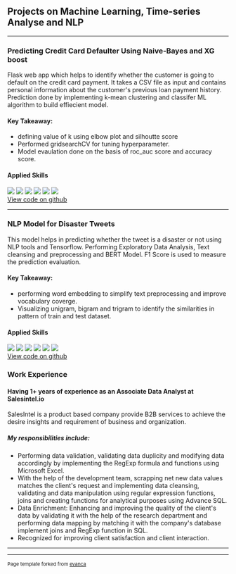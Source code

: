 ## Projects on Machine Learning, Time-series Analyse and NLP

---

### Predicting Credit Card Defaulter Using Naive-Bayes and XG boost

Flask web app which helps to identify whether the customer is going to default on the credit card payment. It takes a CSV file as input and contains personal information about the customer's previous loan payment history. Prediction done by implementing k-mean clustering and classifer ML algorithm to build effiecient model.
#### Key Takeaway:
* defining value of k using elbow plot and silhoutte score
* Performed gridsearchCV for tuning hyperparameter.
* Model evaulation done on the basis of roc_auc score and accuracy score.
#### Applied Skills
[![](https://img.shields.io/badge/Python-white?logo=Python)](#) [![](https://img.shields.io/badge/Jupyter-white?logo=Jupyter)](#) [![](https://img.shields.io/badge/Flask-white?logo=flask)](#) [![](https://img.shields.io/badge/Pandas-white?logo=Pandas)](#) [![](https://img.shields.io/badge/Numpy-white?logo=Numpy)](#) [![](https://img.shields.io/badge/matplotlib-seaborn-white)](#)    
[View code on github](https://github.com/harsiddh-11/creditcarddefaultermodel)


---


### NLP Model for Disaster Tweets

This model helps in predicting whether the tweet is a disaster or not using NLP tools and Tensorflow. Performing Exploratory Data Analysis,
Text cleansing and preprocessing and BERT Model. F1 Score is used to measure the prediction evaluation.
#### Key Takeaway:
* performing word embedding to simplify text preprocessing and improve vocabulary coverge.
* Visualizing unigram, bigram and trigram to identify the similarities in pattern of train and test dataset.
#### Applied Skills
[![](https://img.shields.io/badge/Python-white?logo=Python)](#) [![](https://img.shields.io/badge/Jupyter-white?logo=Jupyter)](#) [![](https://img.shields.io/badge/NLP-white?logo=NLP)](#) [![](https://img.shields.io/badge/Tensorflow-white?logo=Tensorflow)](#) [![](https://img.shields.io/badge/seaborn-white?logo=seaborn)](#) [![](https://img.shields.io/badge/matplotlib-seaborn-white)](#)    
[View code on github](https://github.com/harsiddh-11/Fake_News_Detector)



### Work Experience

#### Having 1+ years of experience as an Associate Data Analyst at Salesintel.io
SalesIntel is a product based company provide B2B services to achieve the desire insights and requirement of business and organization.
##### My responsibilities include:
* Performing data validation, validating data duplicity and modifying data accordingly by implementing the RegExp formula and functions using Microsoft Excel.
* With the help of the development team, scrapping net new data values matches the client's request and implementing data cleansing, validating and data manipulation using regular expression functions, joins and creating functions for analytical purposes using Advance SQL. 
* Data Enrichment: Enhancing and improving the quality of the client's data by validating it with the help of the research department and performing data mapping by matching it with the company's database implement joins and RegExp function in SQL.
* Recognized for improving client satisfaction and client interaction.
  
---




---
<p style="font-size:11px">Page template forked from <a href="https://github.com/evanca/quick-portfolio">evanca</a></p>
<!-- Remove above link if you don't want to attibute -->
